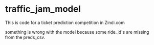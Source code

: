 # traffic_jam_model
This is code for a ticket prediction competition in Zindi.com

something is wrong with the model because some ride_id's are missing from the preds_csv.
